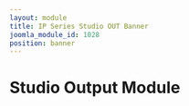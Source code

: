 ```yaml
---
layout: module
title: IP Series Studio OUT Banner
joomla_module_id: 1028
position: banner
---
```

<!-- Module: TriCaster Advanced Edition V2 Banner Banner -->
<div class="content-container clearfix">
<h1>Studio Output Module</h1>
</div>
